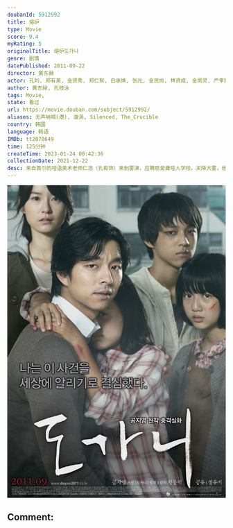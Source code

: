 ```yaml
---
doubanId: 5912992
title: 熔炉
type: Movie
score: 9.4
myRating: 5
originalTitle: 熔炉도가니
genre: 剧情
datePublished: 2011-09-22
director: 黄东赫
actor: 孔刘, 郑有美, 金贤秀, 郑仁絮, 白承焕, 张光, 金民尚, 林贤成, 金周灵, 严孝燮, 全国焕, 崔镇浩, 金志映, 严智星, 许在浩, 张素妍, 金智怜, 张宥, 朴惠珍, 林贤成, 郑亨锡, 洪锡然
author: 黄东赫, 孔枝泳
tags: Movie, 
state: 看过
url: https://movie.douban.com/subject/5912992/
aliases: 无声呐喊(港), 漩涡, Silenced, The_Crucible
country: 韩国
language: 韩语
IMDb: tt2070649
time: 125分钟
createTime: 2023-01-24 00:42:36
collectionDate: 2021-12-22
desc: 来自首尔的哑语美术老师仁浩（孔宥饰）来到雾津，应聘慈爱聋哑人学校。天降大雾，他意外撞车，维修时邂逅了人权组织成员柔珍（郑有美饰）。仁浩妻子早亡，8岁女儿天生哮喘由祖母照看，所以他不辞辛苦谋职养家。...
---
```


![image](assets/p1363250216.jpg)

Comment: 
---

